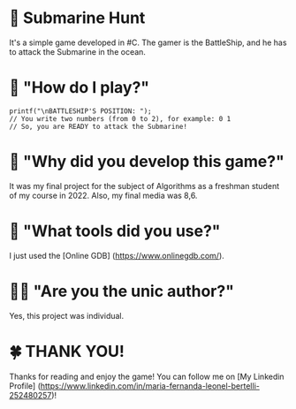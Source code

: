 # 🚢 Submarine Hunt
It's a simple game developed in #C. The gamer is the BattleShip, and he has to attack the Submarine in the ocean.

# 👾 "How do I play?"
``` #C
printf("\nBATTLESHIP'S POSITION: ");
// You write two numbers (from 0 to 2), for example: 0 1
// So, you are READY to attack the Submarine!
```
# 🤔 "Why did you develop this game?"
It was my final project for the subject of Algorithms as a freshman student of my course in 2022. Also, my final media was 8,6.

# 🔧 "What tools did you use?"
I just used the [Online GDB] (https://www.onlinegdb.com/).

# 👩‍💻 "Are you the unic author?"
Yes, this project was individual.

# 🍀 THANK YOU!
Thanks for reading and enjoy the game! You can follow me on [My Linkedin Profile] (https://www.linkedin.com/in/maria-fernanda-leonel-bertelli-252480257)!
